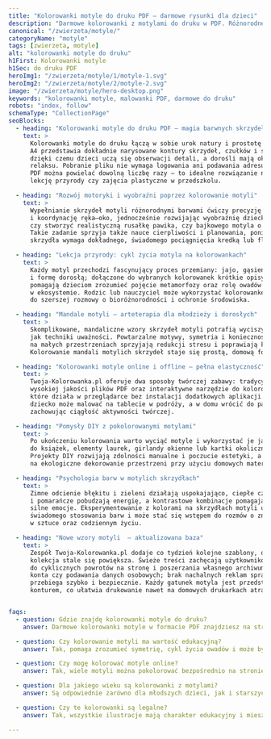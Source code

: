 ```yaml
---
title: "Kolorowanki motyle do druku PDF – darmowe rysunki dla dzieci"
description: "Darmowe kolorowanki z motylami do druku w PDF. Różnorodne wzory motyli do pokolorowania dla dzieci – delikatne, symetryczne, naturalne."
canonical: "/zwierzeta/motyle/"
categoryName: "motyle"
tags: [zwierzeta, motyle]
alt: "kolorowanki motyle do druku"
h1First: Kolorowanki motyle
h1Sec: do druku PDF
heroImg1: "/zwierzeta/motyle/1/motyle-1.svg"
heroImg2: "/zwierzeta/motyle/2/motyle-2.svg"
image: "/zwierzeta/motyle/hero-desktop.png"
keywords: "kolorowanki motyle, malowanki PDF, darmowe do druku"
robots: "index, follow"
schemaType: "CollectionPage"
seoBlocks:
  - heading: "Kolorowanki motyle do druku PDF – magia barwnych skrzydeł"
    text: >
      Kolorowanki motyle do druku łączą w sobie urok natury i prostotę zabawy; każdy arkusz
      A4 przedstawia dokładnie narysowane kontury skrzydeł, czułków i segmentów tułowia,
      dzięki czemu dzieci uczą się obserwacji detali, a dorośli mają okazję do świadomego
      relaksu. Pobranie pliku nie wymaga logowania ani podawania adresu e‑mail, a gotowy
      PDF można powielać dowolną liczbę razy – to idealne rozwiązanie na rodzinne popołudnie,
      lekcję przyrody czy zajęcia plastyczne w przedszkolu.

  - heading: "Rozwój motoryki i wyobraźni poprzez kolorowanie motyli"
    text: >
      Wypełnianie skrzydeł motyli różnorodnymi barwami ćwiczy precyzję ruchów nadgarstka
      i koordynację ręka–oko, jednocześnie rozwijając wyobraźnię dziecka, które decyduje,
      czy stworzyć realistyczną rusałkę pawika, czy bajkowego motyla o tęczowych odcieniach.
      Takie zadanie sprzyja także nauce cierpliwości i planowania, ponieważ każdy segment
      skrzydła wymaga dokładnego, świadomego pociągnięcia kredką lub flamastrami.

  - heading: "Lekcja przyrody: cykl życia motyla na kolorowankach"
    text: >
      Każdy motyl przechodzi fascynujący proces przemiany: jajo, gąsienicę, poczwarkę
      i formę dorosłą; dołączone do wybranych kolorowanek krótkie opisy tych etapów
      pomagają dzieciom zrozumieć pojęcie metamorfozy oraz rolę owadów zapylających
      w ekosystemie. Rodzic lub nauczyciel może wykorzystać kolorowankę jako wprowadzenie
      do szerszej rozmowy o bioróżnorodności i ochronie środowiska.

  - heading: "Mandale motyli – arteterapia dla młodzieży i dorosłych"
    text: >
      Skomplikowane, mandaliczne wzory skrzydeł motyli potrafią wyciszyć umysł równie skutecznie
      jak techniki uważności. Powtarzalne motywy, symetria i konieczność skupienia wzroku
      na małych przestrzeniach sprzyjają redukcji stresu i poprawiają koncentrację.
      Kolorowanie mandali motylich skrzydeł staje się prostą, domową formą arteterapii.

  - heading: "Kolorowanki motyle online i offline – pełna elastyczność"
    text: >
      Twoja‑Kolorowanka.pl oferuje dwa sposoby twórczej zabawy: tradycyjny wydruk
      wysokiej jakości plików PDF oraz interaktywne narzędzie do kolorowania online,
      które działa w przeglądarce bez instalacji dodatkowych aplikacji. Dzięki temu
      dziecko może malować na tablecie w podróży, a w domu wrócić do papierowej wersji,
      zachowując ciągłość aktywności twórczej.

  - heading: "Pomysły DIY z pokolorowanymi motylami"
    text: >
      Po ukończeniu kolorowania warto wyciąć motyle i wykorzystać je jako zakładki
      do książek, elementy laurek, girlandy okienne lub kartki okolicznościowe.
      Projekty DIY rozwijają zdolności manualne i poczucie estetyki, a także pozwalają
      na ekologiczne dekorowanie przestrzeni przy użyciu domowych materiałów.

  - heading: "Psychologia barw w motylich skrzydłach"
    text: >
      Zimne odcienie błękitu i zieleni działają uspokajająco, ciepłe czerwienie
      i pomarańcze pobudzają energię, a kontrastowe kombinacje pomagają wyrazić
      silne emocje. Eksperymentowanie z kolorami na skrzydłach motyli uczy dzieci
      świadomego stosowania barw i może stać się wstępem do rozmów o znaczeniu kolorów
      w sztuce oraz codziennym życiu.

  - heading: "Nowe wzory motyli  – aktualizowana baza"
    text: >
      Zespół Twoja‑Kolorowanka.pl dodaje co tydzień kolejne szablony, dzięki czemu
      kolekcja stale się powiększa. Świeże treści zachęcają użytkowników
      do cyklicznych powrotów na stronę i poszerzania własnego archiwum kolorowanek.      Wszystkie pliki PDF dostępne są całkowicie bezpłatnie, bez konieczności zakładania
      konta czy podawania danych osobowych; brak nachalnych reklam sprawia, że pobieranie
      przebiega szybko i bezpiecznie. Każdy gatunek motyla jest przedstawiony z wyraźnym
      konturem, co ułatwia drukowanie nawet na domowych drukarkach atramentowych.


faqs:
  - question: Gdzie znajdę kolorowanki motyle do druku?
    answer: Darmowe kolorowanki motyle w formacie PDF znajdziesz na stronie twoja-kolorowanka.pl – bez logowania i bez reklam.

  - question: Czy kolorowanie motyli ma wartość edukacyjną?
    answer: Tak, pomaga zrozumieć symetrię, cykl życia owadów i może być początkiem zainteresowania przyrodą.

  - question: Czy mogę kolorować motyle online?
    answer: Tak, wiele motyli można pokolorować bezpośrednio na stronie – bez potrzeby drukowania.

  - question: Dla jakiego wieku są kolorowanki z motylami?
    answer: Są odpowiednie zarówno dla młodszych dzieci, jak i starszych, a także dla dorosłych szukających relaksu.

  - question: Czy te kolorowanki są legalne?
    answer: Tak, wszystkie ilustracje mają charakter edukacyjny i mieszczą się w ramach dozwolonego użytku zgodnie z prawem cytatu (art. 29).

---
```

